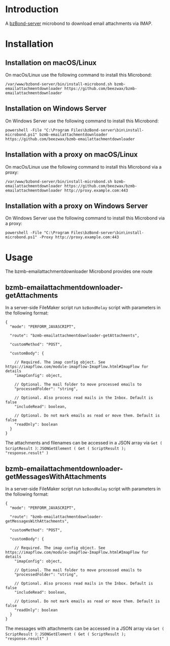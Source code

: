 # Introduction

A [bzBond-server](https://github.com/beezwax/bzBond/tree/main/packages/bzBond-server#bzbond-server) microbond to download email attachments via IMAP.

# Installation

## Installation on macOS/Linux

On macOs/Linux use the following command to install this Microbond:

`/var/www/bzbond-server/bin/install-microbond.sh bzmb-emailattachmentdownloader https://github.com/beezwax/bzmb-emailattachmentdownloader`

## Installation on Windows Server

On Windows Server use the following command to install this Microbond:

`powershell -File "C:\Program Files\bzBond-server\bin\install-microbond.ps1" bzmb-emailattachmentdownloader https://github.com/beezwax/bzmb-emailattachmentdownloader`

## Installation with a proxy on macOS/Linux

On macOs/Linux use the following command to install this Microbond via a proxy:

`/var/www/bzbond-server/bin/install-microbond.sh bzmb-emailattachmentdownloader https://github.com/beezwax/bzmb-emailattachmentdownloader http://proxy.example.com:443`

## Installation with a proxy on Windows Server

On Windows Server use the following command to install this Microbond via a proxy:

`powershell -File "C:\Program Files\bzBond-server\bin\install-microbond.ps1" -Proxy http://proxy.example.com:443`

# Usage

The bzmb-emailattachmentdownloader Microbond provides one route

## bzmb-emailattachmentdownloader-getAttachments

In a server-side FileMaker script run `bzBondRelay` script with parameters in the following format:

```
{
  "mode": "PERFORM_JAVASCRIPT",

  "route": "bzmb-emailattachmentdownloader-getAttachments",

  "customMethod": "POST",

  "customBody": {
    
    // Required. The imap config object. See https://imapflow.com/module-imapflow-ImapFlow.html#ImapFlow for details
    "imapConfig": object,

    // Optional. The mail folder to move processed emails to
    "processedFolder": "string",

    // Optional. Also process read mails in the Inbox. Default is false
    "includeRead": boolean,

    // Optional. Do not mark emails as read or move them. Default is false
    "readOnly": boolean
  }
}

```

The attachments and filenames can be accessed in a JSON array via `Get ( ScriptResult )`:
`JSONGetElement ( Get ( ScriptResult ); "response.result" )`

## bzmb-emailattachmentdownloader-getMessagesWithAttachments

In a server-side FileMaker script run `bzBondRelay` script with parameters in the following format:

```
{
  "mode": "PERFORM_JAVASCRIPT",

  "route": "bzmb-emailattachmentdownloader-getMessagesWithAttachments",

  "customMethod": "POST",

  "customBody": {
    
    // Required. The imap config object. See https://imapflow.com/module-imapflow-ImapFlow.html#ImapFlow for details
    "imapConfig": object,

    // Optional. The mail folder to move processed emails to
    "processedFolder": "string",

    // Optional. Also process read mails in the Inbox. Default is false
    "includeRead": boolean,

    // Optional. Do not mark emails as read or move them. Default is false
    "readOnly": boolean
  }
}

```

The messages with attachments can be accessed in a JSON array via `Get ( ScriptResult )`:
`JSONGetElement ( Get ( ScriptResult ); "response.result" )`